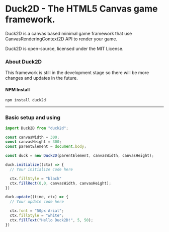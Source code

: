 # Duck2D - The HTML5 Canvas game framework.

Duck2D is a canvas based minimal game framework that use CanvasRenderingContext2D API to render your game.

Duck2D is open-source, licensed under the MIT License.

### About Duck2D
This framework is still in the development stage so there will be more changes and updates in the future.

#### NPM Install
```
npm install duck2d
```
---
### Basic setup and using
```typescript
import Duck2D from "duck2d";

const canvasWidth = 300;
const canvasHeight = 300;
const parentElement = document.body;

const duck = new Duck2D(parentElement, canvasWidth, canvasHeight);

duck.initialize((ctx) => {
  // Your initialize code here

  ctx.fillStyle = "black"
  ctx.fillRect(0,0, canvasWidth, canvasHeight);
})

duck.update((time, ctx) => {
  // Your update code here

  ctx.font = "50px Arial";
  ctx.fillStyle = "white";
  ctx.fillText("Hello Duck2D!", 5, 50);
})
```
